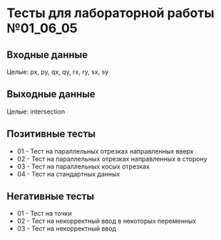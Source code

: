 # Тесты для лабораторной работы №01_06_05

## Входные данные
Целые: px, py, qx, qy, rx, ry, sx, sy

## Выходные данные
Целые: intersection

## Позитивные тесты
- 01 - Тест на параллельных отрезках направленных вверх
- 02 - Тест на параллельных отрезках направленных в сторону
- 03 - Тест на параллельных косых отрезках
- 04 - Тест на стандартных данных

## Негативные тесты
- 01 - Тест на точки
- 02 - Тест на некорректный ввод в некоторых переменных
- 03 - Тест на некорректный ввод